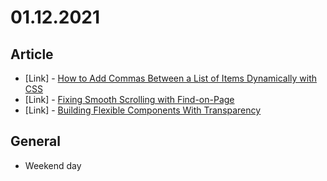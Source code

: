 # 01.12.2021

## Article

- \[Link\] - [How to Add Commas Between a List of Items Dynamically with CSS](https://css-tricks.com/how-to-add-commas-between-a-list-of-items-dynamically-with-css/)
- \[Link\] - [Fixing Smooth Scrolling with Find-on-Page](https://css-tricks.com/fixing-smooth-scrolling-with-find-on-page/)
- \[Link\] - [Building Flexible Components With Transparency](https://css-tricks.com/building-flexible-components-with-transparency/)

## General

- Weekend day
